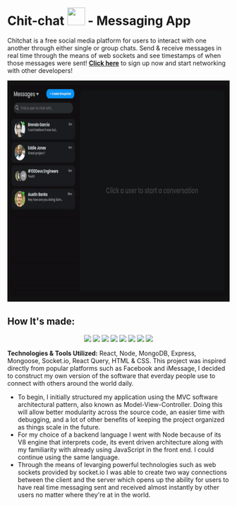 # Chit-chat <img src="https://i.imgur.com/2CeVDQo.png" alt="" height="40px" width="40px" /> - Messaging App
Chitchat is a free social media platform for users to interact with one another through either single or group chats. Send & receive messages in real time through the means of web sockets and see timestamps of when those messages were sent! <a href=""><b>Click here</b></a> to sign up now and start networking with other developers!

<p align="center">
<img src="https://github.com/ssaryonjr/ssaryonjr/raw/main/chitchat.gif?raw=true" height="500px" />
</p>

## How It's made: 
<p align="center">
<img src="https://img.shields.io/badge/react-%2320232a.svg?style=for-the-badge&logo=react&logoColor=%2361DAFB" height=25>
<img src="https://img.shields.io/badge/express.js-%23404d59.svg?style=for-the-badge&logo=express&logoColor=%2361DAFB" height=25>
<img src="https://img.shields.io/badge/node.js-6DA55F?style=for-the-badge&logo=node.js&logoColor=white" height=25>
<img src="https://img.shields.io/badge/MongoDB-%234ea94b.svg?style=for-the-badge&logo=mongodb&logoColor=white" height=25>
<img src="https://img.shields.io/badge/javascript-%23323330.svg?style=for-the-badge&logo=javascript&logoColor=%23F7DF1E" height=25>
<img src="https://img.shields.io/badge/-React%20Query-FF4154?style=for-the-badge&logo=react%20query&logoColor=white" height=25>
<img src="https://img.shields.io/badge/css3-%231572B6.svg?style=for-the-badge&logo=css3&logoColor=white" height=25>
<img src="https://img.shields.io/badge/Socket.io-black?style=for-the-badge&logo=socket.io&badgeColor=010101" height=25>
</p>

<b>Technologies & Tools Utilized:</b> React, Node, MongoDB, Express, Mongoose, Socket.io, React Query, HTML & CSS.</b> This project was inspired directly from popular platforms such as Facebook and iMessage, I decided to construct my own version of the software that everday people use to connect with others around the world daily. 
- To begin, I initially structured my application using the MVC software architectural pattern, also known as Model-View-Controller. Doing this will allow better modularity across the source code, an easier time with debugging, and a lot of other benefits of keeping the project organized as things scale in the future.
- For my choice of a backend language I went with Node because of its V8 engine that interprets code, its event driven architecture along with my familiarity with already using JavaScript in the front end. I could continue using the same language.
- Through the means of levarging powerful technologies such as web sockets provided by socket.io I was able to create two way connections between the client and the server which opens up the ability for users to have real time messaging sent and received almost instantly by other users no matter where they're at in the world.
